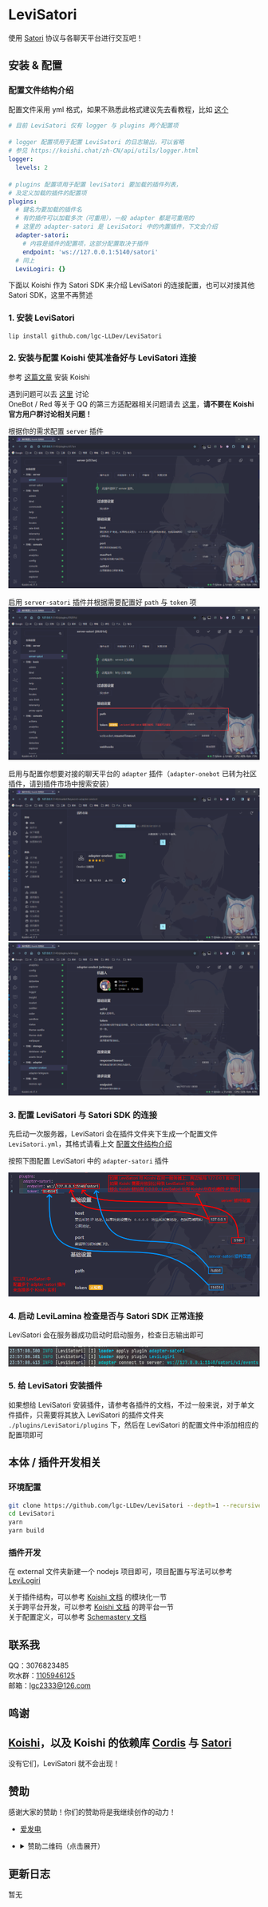 <!-- markdownlint-disable MD033 -->

# LeviSatori

使用 [Satori](https://satori.chat/) 协议与各聊天平台进行交互吧！

## 安装 & 配置

### 配置文件结构介绍

配置文件采用 yml 格式，如果不熟悉此格式建议先去看教程，比如 [这个](https://www.ruanyifeng.com/blog/2016/07/yaml.html)

```yml
# 目前 LeviSatori 仅有 logger 与 plugins 两个配置项

# logger 配置项用于配置 LeviSatori 的日志输出，可以省略
# 参见 https://koishi.chat/zh-CN/api/utils/logger.html
logger:
  levels: 2

# plugins 配置项用于配置 leviSatori 要加载的插件列表，
# 及定义加载的插件的配置项
plugins:
  # 键名为要加载的插件名
  # 有的插件可以加载多次（可重用），一般 adapter 都是可重用的
  # 这里的 adapter-satori 是 LeviSatori 中的内置插件，下文会介绍
  adapter-satori:
    # 内容是插件的配置项，这部分配置取决于插件
    endpoint: 'ws://127.0.0.1:5140/satori'
  # 同上
  LeviLogiri: {}
```

下面以 Koishi 作为 Satori SDK 来介绍 LeviSatori 的连接配置，也可以对接其他 Satori SDK，这里不再赘述

### 1. 安装 LeviSatori

```bash
lip install github.com/lgc-LLDev/LeviSatori
```

### 2. 安装与配置 Koishi 使其准备好与 LeviSatori 连接

参考 [这篇文章](https://koishi.chat/zh-CN/manual/starter/windows.html) 安装 Koishi

遇到问题可以去 [这里](https://koishi.chat/zh-CN/about/contact.html) 讨论  
OneBot / Red 等关于 QQ 的第三方适配器相关问题请去 [这里](http://qm.qq.com/cgi-bin/qm/qr?_wv=1027&k=lZE4CgRZdbymqEPVZ3R5brtDtvcKeX-V&authKey=WKvofk7Mt%2FoQ06kT1375dMOXLXqHwIkfahXHIsundXYS9gDYhhxhLjiI%2FIaYRbNQ&noverify=0&group_code=590104798)，**请不要在 Koishi 官方用户群讨论相关问题！**

根据你的需求配置 `server` 插件  
![1](assets/1.png)

启用 `server-satori` 插件并根据需要配置好 `path` 与 `token` 项  
![2](assets/2.png)

启用与配置你想要对接的聊天平台的 `adapter` 插件（`adapter-onebot` 已转为社区插件，请到插件市场中搜索安装）  
![3](assets/3.png)  
![4](assets/4.png)

### 3. 配置 LeviSatori 与 Satori SDK 的连接

先启动一次服务器，LeviSatori 会在插件文件夹下生成一个配置文件 `LeviSatori.yml`，其格式请看上文 [配置文件结构介绍](#配置文件结构介绍)

按照下图配置 LeviSatori 中的 `adapter-satori` 插件

![5](assets/5.png)

### 4. 启动 LeviLamina 检查是否与 Satori SDK 正常连接

LeviSatori 会在服务器成功启动时启动服务，检查日志输出即可

![6](assets/6.png)

### 5. 给 LeviSatori 安装插件

如果想给 LeviSatori 安装插件，请参考各插件的文档，不过一般来说，对于单文件插件，只需要将其放入 LeviSatori 的插件文件夹 `./plugins/LeviSatori/plugins` 下，然后在 LeviSatori 的配置文件中添加相应的配置项即可

## 本体 / 插件开发相关

### 环境配置

```bash
git clone https://github.com/lgc-LLDev/LeviSatori --depth=1 --recursive
cd LeviSatori
yarn
yarn build
```

### 插件开发

在 external 文件夹新建一个 nodejs 项目即可，项目配置与写法可以参考 [LeviLogiri](https://github.com/lgc-LLDev/LeviLogiri)

关于插件结构，可以参考 [Koishi 文档](https://koishi.chat/zh-CN/guide/plugin) 的模块化一节  
关于跨平台开发，可以参考 [Koishi 文档](https://koishi.chat/zh-CN/guide/adapter/) 的跨平台一节  
关于配置定义，可以参考 [Schemastery 文档](https://shigma.github.io/schemastery/meta/description.html)

## 联系我

QQ：3076823485  
吹水群：[1105946125](https://jq.qq.com/?_wv=1027&k=Z3n1MpEp)  
邮箱：<lgc2333@126.com>

## 鸣谢

## [Koishi](https://koishi.chat/zh-CN/)，以及 Koishi 的依赖库 [Cordis](https://github.com/cordiverse/cordis) 与 [Satori](https://github.com/satorijs/satori)

没有它们，LeviSatori 就不会出现！

## 赞助

感谢大家的赞助！你们的赞助将是我继续创作的动力！

- [爱发电](https://afdian.net/@lgc2333)
- <details>
    <summary>赞助二维码（点击展开）</summary>

  ![讨饭](https://raw.githubusercontent.com/lgc2333/ShigureBotMenu/master/src/imgs/sponsor.png)

  </details>

## 更新日志

暂无
